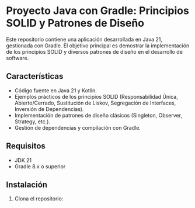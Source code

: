 # Proyecto Java con Gradle: Principios SOLID y Patrones de Diseño

Este repositorio contiene una aplicación desarrollada en Java 21, gestionada con Gradle. El objetivo principal es demostrar la implementación de los principios SOLID y diversos patrones de diseño en el desarrollo de software.

## Características

- Código fuente en Java 21 y Kotlin.
- Ejemplos prácticos de los principios SOLID (Responsabilidad Única, Abierto/Cerrado, Sustitución de Liskov, Segregación de Interfaces, Inversión de Dependencias).
- Implementación de patrones de diseño clásicos (Singleton, Observer, Strategy, etc.).
- Gestión de dependencias y compilación con Gradle.

## Requisitos

- JDK 21
- Gradle 8.x o superior

## Instalación

1. Clona el repositorio: